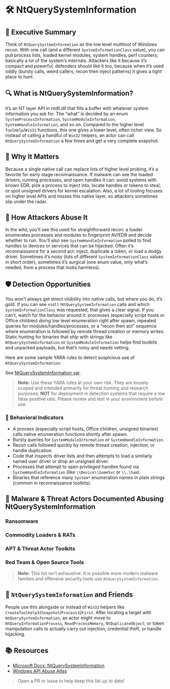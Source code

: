 # 🛠️ NtQuerySystemInformation

## 🚀 Executive Summary
Think of `NtQuerySystemInformation` as the low level multitool of Windows recon. With one call (and a different `SystemInformationClass` value), you can pull process lists, loaded kernel modules, system handles, perf counters; basically a lot of the system’s internals. Attackers like it because it’s compact and powerful; defenders should like it too, because when it’s used oddly (bursty calls, weird callers, recon then inject patterns) it gives a tight place to hunt.

## 🔍 What is NtQuerySystemInformation?
It’s an NT layer API in ntdll.dll that fills a buffer with whatever system information you ask for. The “what” is decided by an enum `SystemProcessInformation`, `SystemModuleInformation`, `SystemHandleInformation`, and so on. Compared to the higher level `ToolHelp`/`Win32` functions, this one gives a lower level, often richer view. So instead of calling a handful of `Win32` helpers, an actor can call `NtQuerySystemInformation` a few times and get a very complete snapshot.

## 🚩 Why It Matters
Because a single native call can replace lots of higher level probing, it’s a favorite for early stage reconnaissance. If malware can see the loaded drivers, running processes, and open handles it can: avoid systems with known EDR, pick a process to inject into, locate handles or tokens to steal, or spot unsigned drivers for kernel escalation. Also, a lot of tooling focuses on higher level APIs and misses this native layer, so attackers sometimes slip under the radar.

## 🧬 How Attackers Abuse It
In the wild, you’ll see this used for straightforward recon: a loader enumerates processes and modules to fingerprint AV/EDR and decide whether to run. You’ll also see `SystemHandleInformation` polled to find handles to devices or services that can be hijacked. Often it’s reconnaissance for a second act: inject, duplicate a token, or load a dodgy driver. Sometimes it’s noisy (lots of different `SystemInformationClass` values in short order); sometimes it’s surgical (one enum value, only what’s needed, from a process that looks harmless).

## 🛡️ Detection Opportunities
You won’t always get direct visibility into native calls, but where you do, it’s gold. If you can see `ntdll!NtQuerySystemInformation` calls and which `SystemInformationClass` was requested, that gives a clear signal. If you can’t, watch for the behavior around it: processes (especially script hosts or Office children) doing low level enumeration right after spawn, repeated queries for modules/handles/processes, or a “recon then act” sequence where enumeration is followed by remote thread creation or memory writes. Static hunting for binaries that ship with strings like `NtQuerySystemInformation` or `SystemModuleInformation` helps find toolkits and unpacked payloads, but that’s noisy and needs vetting.

Here are some sample YARA rules to detect suspicious use of `NtQuerySystemInformation`:

See [NtQuerySystemInformation.yar](./NtQuerySystemInformation.yar).

> **Note:** Use these YARA rules at your own risk. They are loosely scoped and intended primarily for threat hunting and research purposes; **NOT** for deployment in detection systems that require a low false positive rate. Please review and test in your environment before use.

### 🐾 Behavioral Indicators
 - A process (especially script hosts, Office children, unsigned binaries) calls native enumeration functions shortly after spawn.
 - Bursty queries for `SystemModuleInformation` or `SystemHandleInformation`.
 - Recon calls followed quickly by remote thread creation, injection, or handle duplication.
 - Code that inspects driver lists and then attempts to load a similarly named user driver or drop an unsigned driver.
 - Processes that attempt to open privileged handles found via `SystemHandleInformation` (like `\\Device\\SomeSvc` or `\\.\Sam`).
 - Binaries that reference many `System*` enumeration names in plain strings (common in reconnaissance toolkits).

## 🦠 Malware & Threat Actors Documented Abusing NtQuerySystemInformation

### **Ransomware**

### **Commodity Loaders & RATs**

### **APT & Threat Actor Toolkits**

### **Red Team & Open Source Tools**

> **Note:** This list isn’t exhaustive. It is possible more modern malware families and offensive security tools use `NtQuerySystemInformation`.

## 🧵 `NtQuerySystemInformation` and Friends
People use this alongside or instead of `Win32` helpers like `CreateToolhelp32Snapshot`/`Process32First`. After locating a target with `NtQuerySystemInformation`, an actor might move to `NtQueryInformationProcess`, `ReadProcessMemory`, `NtDuplicateObject`, or token manipulation calls to actually carry out injection, credential theft, or handle hijacking.

## 📚 Resources
- [Microsoft Docs: NtQuerySystemInformation]()
- [Windows API Abuse Atlas](https://github.com/danafaye/WindowsAPIAbuseAtlas)

> Open a PR or issue to help keep this list up to date!